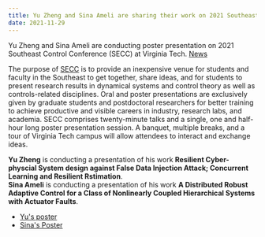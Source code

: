 ```yaml
---
title: Yu Zheng and Sina Ameli are sharing their work on 2021 Southeast Control Conference
date: 2021-11-29
---
```


Yu Zheng and Sina Ameli are conducting poster presentation on 2021 Southeast Control Conference (SECC) at Virginia Tech. [News](https://www.aoe.vt.edu/about-us/news/articles/2021/virginia-tech-hosts-southeastern-control-conference.html)

<!--more-->
The purpose of [SECC](https://secc21.com/) is to provide an inexpensive venue for students and faculty in the Southeast to get together, share ideas, and for students to present research results in dynamical systems and control theory as well as controls-related disciplines. Oral and poster presentations are exclusively given by graduate students and postdoctoral researchers for better training to achieve productive and visible careers in industry, research labs, and academia. SECC comprises twenty-minute talks and a single, one and half-hour long poster presentation session. A banquet, multiple breaks, and a tour of Virginia Tech campus will allow attendees to interact and exchange ideas. <br>

**Yu Zheng** is conducting a presentation of his work **Resilient Cyber-physcial System design against False Data Injection Attack; Concurrent Learning and Resilient Rstimation**. <br>
**Sina Ameli** is conducting a presentation of his work **A Distributed Robust Adaptive Control for a Class of Nonlinearly Coupled Hierarchical Systems with Actuator Faults**.<br>

- [Yu's poster](https://github.com/fsudssAI/starter-hugo-research-group/blob/main/content/post/2021secc/Yu_Poster.pdf) <br>
- [Sina's Poster](https://github.com/fsudssAI/starter-hugo-research-group/blob/main/content/post/2021secc/Sina_Poster.pdf)

